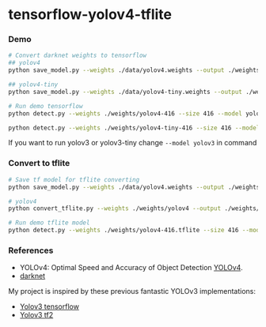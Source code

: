 # tensorflow-yolov4-tflite

### Demo

```bash
# Convert darknet weights to tensorflow
## yolov4
python save_model.py --weights ./data/yolov4.weights --output ./weights/yolov4-416 --input_size 416 --model yolov4 

## yolov4-tiny
python save_model.py --weights ./data/yolov4-tiny.weights --output ./weights/yolov4-tiny-416 --input_size 416 --model yolov4 --tiny 

# Run demo tensorflow
python detect.py --weights ./weights/yolov4-416 --size 416 --model yolov4 --image ./data/kite.jpg

python detect.py --weights ./weights/yolov4-tiny-416 --size 416 --model yolov4 --image ./data/kite.jpg --tiny

```
If you want to run yolov3 or yolov3-tiny change ``--model yolov3`` in command


### Convert to tflite

```bash
# Save tf model for tflite converting
python save_model.py --weights ./data/yolov4.weights --output ./weights/yolov4-416 --input_size 416 --model yolov4 --framework tflite

# yolov4
python convert_tflite.py --weights ./weights/yolov4 --output ./weights/yolov4.tflite

# Run demo tflite model
python detect.py --weights ./weights/yolov4-416.tflite --size 416 --model yolov4 --image ./data/kite.jpg --framework tflite
```

### References

  * YOLOv4: Optimal Speed and Accuracy of Object Detection [YOLOv4](https://arxiv.org/abs/2004.10934).
  * [darknet](https://github.com/AlexeyAB/darknet)
  
   My project is inspired by these previous fantastic YOLOv3 implementations:
  * [Yolov3 tensorflow](https://github.com/YunYang1994/tensorflow-yolov3)
  * [Yolov3 tf2](https://github.com/zzh8829/yolov3-tf2)


